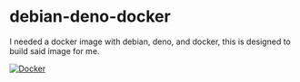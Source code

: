# debian-deno-docker
I needed a docker image with debian, deno, and docker, this is designed to build said image for me.


[![Docker](https://github.com/Team-Legendary-AIL/debian-deno-docker/actions/workflows/docker-publish.yml/badge.svg)](https://github.com/Team-Legendary-AIL/debian-deno-docker/actions/workflows/docker-publish.yml)